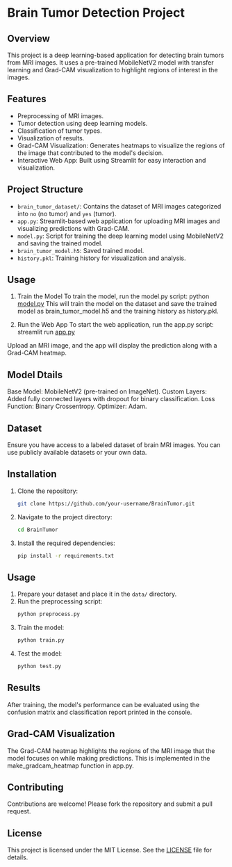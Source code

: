 # Brain Tumor Detection Project

## Overview
This project is a deep learning-based application for detecting brain tumors from MRI images. It uses a pre-trained MobileNetV2 model with transfer learning and Grad-CAM visualization to highlight regions of interest in the images.

## Features
- Preprocessing of MRI images.
- Tumor detection using deep learning models.
- Classification of tumor types.
- Visualization of results.
- Grad-CAM Visualization: Generates heatmaps to visualize the regions of the image 
  that contributed to the model's decision.
- Interactive Web App: Built using Streamlit for easy interaction and visualization.

## Project Structure
- `brain_tumor_dataset/`: Contains the dataset of MRI images categorized into `no` (no tumor) and `yes` (tumor).
- `app.py`: Streamlit-based web application for uploading MRI images and visualizing predictions with Grad-CAM.
- `model.py`: Script for training the deep learning model using MobileNetV2 and saving the trained model.
- `brain_tumor_model.h5`: Saved trained model.
- `history.pkl`: Training history for visualization and analysis.

## Usage 
1. Train the Model
To train the model, run the model.py script:
python [model.py](http://_vscodecontentref_/4)
This will train the model on the dataset and save the trained model as brain_tumor_model.h5 and the training history as history.pkl.

2. Run the Web App
To start the web application, run the app.py script:
streamlit run [app.py](http://_vscodecontentref_/5)

Upload an MRI image, and the app will display the prediction along with a Grad-CAM heatmap.

## Model Dtails
Base Model: MobileNetV2 (pre-trained on ImageNet).
Custom Layers: Added fully connected layers with dropout for binary classification.
Loss Function: Binary Crossentropy.
Optimizer: Adam.

## Dataset
Ensure you have access to a labeled dataset of brain MRI images. You can use publicly available datasets or your own data.

## Installation
1. Clone the repository:
    ```bash
    git clone https://github.com/your-username/BrainTumor.git
    ```
2. Navigate to the project directory:
    ```bash
    cd BrainTumor
    ```
3. Install the required dependencies:
    ```bash
    pip install -r requirements.txt
    ```

## Usage
1. Prepare your dataset and place it in the `data/` directory.
2. Run the preprocessing script:
    ```bash
    python preprocess.py
    ```
3. Train the model:
    ```bash
    python train.py
    ```
4. Test the model:
    ```bash
    python test.py
    ```

## Results
After training, the model's performance can be evaluated using the confusion matrix and classification report printed in the console.

## Grad-CAM Visualization
The Grad-CAM heatmap highlights the regions of the MRI image that the model focuses on while making predictions. This is implemented in the make_gradcam_heatmap function in app.py.

## Contributing
Contributions are welcome! Please fork the repository and submit a pull request.

## License
This project is licensed under the MIT License. See the [LICENSE](LICENSE) file for details.
